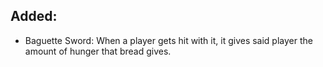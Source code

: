 ## Added:
- Baguette Sword: When a player gets hit with it, it gives said player the amount of hunger that bread gives.
